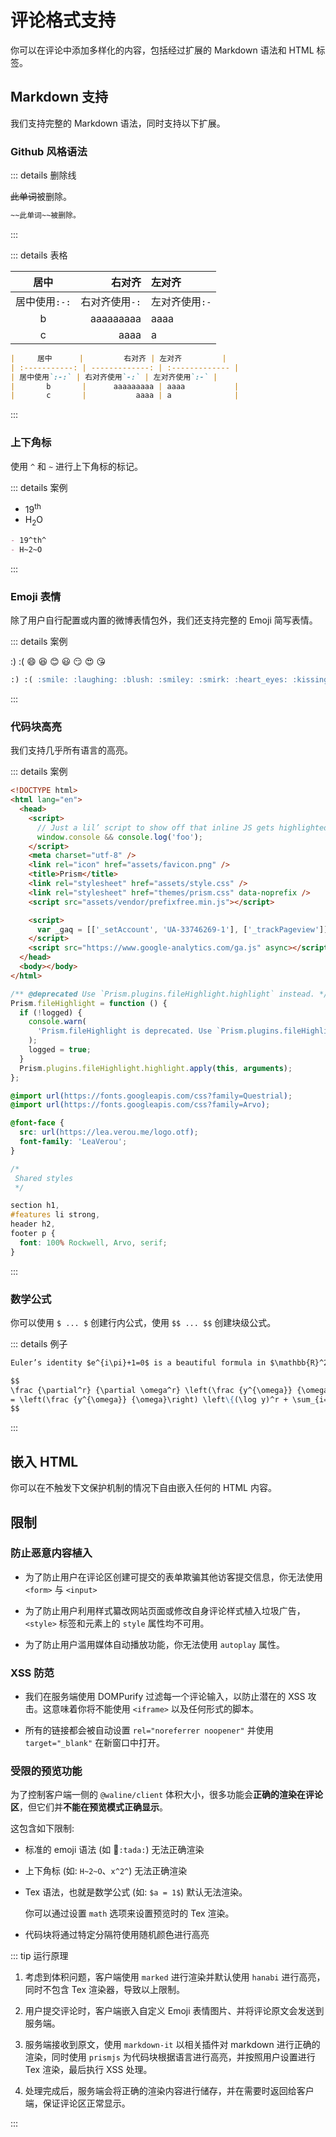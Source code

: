 # 评论格式支持

你可以在评论中添加多样化的内容，包括经过扩展的 Markdown 语法和 HTML 标签。

<!-- more -->

## Markdown 支持

我们支持完整的 Markdown 语法，同时支持以下扩展。

### Github 风格语法

::: details 删除线

~~此单词~~被删除。

```md
~~此单词~~被删除。
```

:::

::: details 表格

|     居中      |         右对齐 | 左对齐         |
| :-----------: | -------------: | :------------- |
| 居中使用`:-:` | 右对齐使用`-:` | 左对齐使用`:-` |
|       b       |      aaaaaaaaa | aaaa           |
|       c       |           aaaa | a              |

```md
|     居中      |         右对齐 | 左对齐         |
| :-----------: | -------------: | :------------- |
| 居中使用`:-:` | 右对齐使用`-:` | 左对齐使用`:-` |
|       b       |      aaaaaaaaa | aaaa           |
|       c       |           aaaa | a              |
```

:::

### 上下角标

使用 `^` 和 `~` 进行上下角标的标记。

::: details 案例

- 19<sup>th</sup>
- H<sub>2</sub>O

```md
- 19^th^
- H~2~O
```

:::

### Emoji 表情

除了用户自行配置或内置的微博表情包外，我们还支持完整的 Emoji 简写表情。

::: details 案例

:) :( :smile: :laughing: :blush: :smiley: :smirk: :heart_eyes: :kissing_heart:

```md
:) :( :smile: :laughing: :blush: :smiley: :smirk: :heart_eyes: :kissing_heart:
```

:::

### 代码块高亮

我们支持几乎所有语言的高亮。

::: details 案例

```html
<!DOCTYPE html>
<html lang="en">
  <head>
    <script>
      // Just a lil’ script to show off that inline JS gets highlighted
      window.console && console.log('foo');
    </script>
    <meta charset="utf-8" />
    <link rel="icon" href="assets/favicon.png" />
    <title>Prism</title>
    <link rel="stylesheet" href="assets/style.css" />
    <link rel="stylesheet" href="themes/prism.css" data-noprefix />
    <script src="assets/vendor/prefixfree.min.js"></script>

    <script>
      var _gaq = [['_setAccount', 'UA-33746269-1'], ['_trackPageview']];
    </script>
    <script src="https://www.google-analytics.com/ga.js" async></script>
  </head>
  <body></body>
</html>
```

```js
/** @deprecated Use `Prism.plugins.fileHighlight.highlight` instead. */
Prism.fileHighlight = function () {
  if (!logged) {
    console.warn(
      'Prism.fileHighlight is deprecated. Use `Prism.plugins.fileHighlight.highlight` instead.'
    );
    logged = true;
  }
  Prism.plugins.fileHighlight.highlight.apply(this, arguments);
};
```

```css
@import url(https://fonts.googleapis.com/css?family=Questrial);
@import url(https://fonts.googleapis.com/css?family=Arvo);

@font-face {
  src: url(https://lea.verou.me/logo.otf);
  font-family: 'LeaVerou';
}

/*
 Shared styles
 */

section h1,
#features li strong,
header h2,
footer p {
  font: 100% Rockwell, Arvo, serif;
}
```

:::

### 数学公式

你可以使用 `$ ... $` 创建行内公式，使用 `$$ ... $$` 创建块级公式。

::: details 例子

<MathML content='Euler’s identity <math xmlns="http://www.w3.org/1998/Math/MathML"><mrow><msup><mi>e</mi><mrow><mi>i</mi><mi>π</mi></mrow></msup><mo>+</mo><mn>1</mn><mo>=</mo><mn>0</mn></mrow></math> is a beautiful formula in <math xmlns="http://www.w3.org/1998/Math/MathML"><mrow><msup><mi mathvariant="double-struck">R</mi><mn>2</mn></msup></mrow></math>.' />

```md
Euler’s identity $e^{i\pi}+1=0$ is a beautiful formula in $\mathbb{R}^2$.
```

<MathML content='<math display="block" xmlns="http://www.w3.org/1998/Math/MathML"><mrow><mfrac><msup><mi mathvariant="normal">∂</mi><mi>r</mi></msup><mrow><mi mathvariant="normal">∂</mi><msup><mi>ω</mi><mi>r</mi></msup></mrow></mfrac><mrow><mo fence="true">(</mo><mfrac><msup><mi>y</mi><mi>ω</mi></msup><mi>ω</mi></mfrac><mo fence="true">)</mo></mrow><mo>=</mo><mrow><mo fence="true">(</mo><mfrac><msup><mi>y</mi><mi>ω</mi></msup><mi>ω</mi></mfrac><mo fence="true">)</mo></mrow><mrow><mo fence="true">{</mo><mo stretchy="false">(</mo><mi>log</mi><mo>⁡</mo><mi>y</mi><msup><mo stretchy="false">)</mo><mi>r</mi></msup><mo>+</mo><munderover><mo>∑</mo><mrow><mi>i</mi><mo>=</mo><mn>1</mn></mrow><mi>r</mi></munderover><mfrac><mrow><mo stretchy="false">(</mo><mo>−</mo><mn>1</mn><msup><mo stretchy="false">)</mo><mi>i</mi></msup><mi>r</mi><mo>⋯</mo><mo stretchy="false">(</mo><mi>r</mi><mo>−</mo><mi>i</mi><mo>+</mo><mn>1</mn><mo stretchy="false">)</mo><mo stretchy="false">(</mo><mi>log</mi><mo>⁡</mo><mi>y</mi><msup><mo stretchy="false">)</mo><mrow><mi>r</mi><mo>−</mo><mi>i</mi></mrow></msup></mrow><msup><mi>ω</mi><mi>i</mi></msup></mfrac><mo fence="true">}</mo></mrow></mrow></math>' />

<script>
import { h, ref } from 'vue'

const MathML = (props, ctx) => h(
  'div',
  {
    class: 'math-ml',
    innerHTML:props.content
  }
);

export default {
  components: {
    MathML,
  },
}
</script>

```md
$$
\frac {\partial^r} {\partial \omega^r} \left(\frac {y^{\omega}} {\omega}\right)
= \left(\frac {y^{\omega}} {\omega}\right) \left\{(\log y)^r + \sum_{i=1}^r \frac {(-1)^i r \cdots (r-i+1) (\log y)^{r-i}} {\omega^i} \right\}
$$
```

:::

## 嵌入 HTML

你可以在不触发下文保护机制的情况下自由嵌入任何的 HTML 内容。

## 限制

### 防止恶意内容植入

- 为了防止用户在评论区创建可提交的表单欺骗其他访客提交信息，你无法使用 `<form>` 与 `<input>`

- 为了防止用户利用样式纂改网站页面或修改自身评论样式植入垃圾广告，`<style>` 标签和元素上的 `style` 属性均不可用。

- 为了防止用户滥用媒体自动播放功能，你无法使用 `autoplay` 属性。

### XSS 防范

- 我们在服务端使用 DOMPurify 过滤每一个评论输入，以防止潜在的 XSS 攻击。这意味着你将不能使用 `<iframe>` 以及任何形式的脚本。

- 所有的链接都会被自动设置 `rel="noreferrer noopener"` 并使用 `target="_blank"` 在新窗口中打开。

### 受限的预览功能

为了控制客户端一侧的 `@waline/client` 体积大小，很多功能会**正确的渲染在评论区**，但它们并**不能在预览模式正确显示**。

这包含如下限制:

- 标准的 emoji 语法 (如 :tada:`:tada:`) 无法正确渲染

- 上下角标 (如: `H~2~O`、`x^2^`) 无法正确渲染

- Tex 语法，也就是数学公式 (如: `$a = 1$`) 默认无法渲染。

  你可以通过设置 `math` 选项来设置预览时的 Tex 渲染。

- 代码块将通过特定分隔符使用随机颜色进行高亮

::: tip 运行原理

1. 考虑到体积问题，客户端使用 `marked` 进行渲染并默认使用 `hanabi` 进行高亮，同时不包含 Tex 渲染器，导致以上限制。

1. 用户提交评论时，客户端嵌入自定义 Emoji 表情图片、并将评论原文会发送到服务端。

1. 服务端接收到原文，使用 `markdown-it` 以相关插件对 markdown 进行正确的渲染，同时使用 `prismjs` 为代码块根据语言进行高亮，并按照用户设置进行 Tex 渲染，最后执行 XSS 处理。

1. 处理完成后，服务端会将正确的渲染内容进行储存，并在需要时返回给客户端，保证评论区正常显示。

:::
